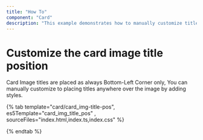```yaml
---
title: "How To"
component: "Card"
description: "This example demonstrates how to manually customize title placement anywhere over an image in the Essential JS 2 Card component."
---
```


# Customize the card image title position

Card Image titles are placed as always Bottom-Left Corner only, You can manually customize to placing titles anywhere over the image by adding styles.

{% tab template="card/card_img-title-pos",  es5Template="card_img_title_pos" , sourceFiles="index.html,index.ts,index.css" %}

{% endtab %}

